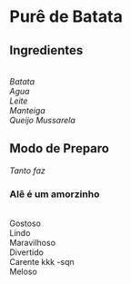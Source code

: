<h1>Purê de Batata</h1>

<h2> Ingredientes</h2>
<em><br> Batata</em>
<em><br>Agua</em>
<em><br>Leite</em>
<em><br>Manteiga</em>
<em><br>Queijo Mussarela</em>

<h2> Modo de Preparo</h2>
<em>Tanto faz</em>

<h3> Alê é um amorzinho </h3>
<br>Gostoso
<br>Lindo
<br>Maravilhoso
<br>Divertido
<br>Carente kkk -sqn
<br>Meloso
